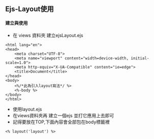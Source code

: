 ## Ejs-Layout使用

#### 建立與使用
- 在 views 資料夾 建立ejsLayout.ejs

```EJS
<html lang="en">
<head>
    <meta charset="UTF-8">
    <meta name="viewport" content="width=device-width, initial-scale=1.0">
    <meta http-equiv="X-UA-Compatible" content="ie=edge">
    <title>Document</title>
</head>
<body> 
    <%/*此為引入layout寫法*/ %>
    <%-body %>
</body>
</html>   
``` 
- 使用layout.ejs
- 在views資料夾再 建立一個ejs 並打它應用上去即可
- 記得要放在TOP,下面內容會全部包在body標籤裡
```EJS
<% layout('layout') %>
```